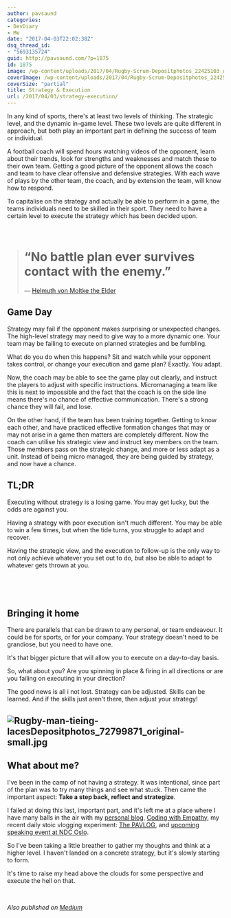 ```yaml
---
author: pavsaund
categories:
- DevDiary
- Me
date: "2017-04-03T22:02:38Z"
dsq_thread_id:
- "5693135724"
guid: http://pavsaund.com/?p=1875
id: 1875
image: /wp-content/uploads/2017/04/Rugby-Scrum-Depositphotos_22425103_original-medium.jpg
coverImage: /wp-content/uploads/2017/04/Rugby-Scrum-Depositphotos_22425103_original-medium.jpg
coverSize: "partial"
title: Strategy & Execution
url: /2017/04/03/strategy-execution/
---
```


In any kind of sports, there's at least two levels of thinking. The strategic level, and the dynamic in-game level. These two levels are quite different in approach, but both play an important part in defining the success of team or individual.

A football coach will spend hours watching videos of the opponent, learn about their trends, look for strengths and weaknesses and match these to their own team. Getting a good picture of the opponent allows the coach and team to have clear offensive and defensive strategies. With each wave of plays by the other team, the coach, and by extension the team, will know how to respond.

To capitalise on the strategy and actually be able to perform in a game, the teams individuals need to be skilled in their sport. They need to have a certain level to execute the strategy which has been decided upon.

&nbsp;
<blockquote>
<h1 class="quoteText">“No battle plan ever survives contact with the enemy.”</h1>
― <a href="https://www.goodreads.com/quotes/1269803-no-battle-plan-ever-survives-contact-with-the-enemy">Helmuth von Moltke the Elder</a></blockquote>
<h2>Game Day</h2>
Strategy may fail if the opponent makes surprising or unexpected changes. The high-level strategy may need to give way to a more dynamic one. Your team may be failing to execute on planned strategies and be fumbling.

What do you do when this happens? Sit and watch while your opponent takes control, or change your execution and game plan? Exactly. You adapt.

Now, the coach may be able to see the game play out clearly, and instruct the players to adjust with specific instructions. Micromanaging a team like this is next to impossible and the fact that the coach is on the side line means there's no chance of effective communication. There's a strong chance they will fail, and lose.

On the other hand, if the team has been training together. Getting to know each other, and have practiced effective formation changes that may or may not arise in a game then matters are completely different. Now the coach can utilise his strategic view and instruct key members on the team. Those members pass on the strategic change, and more or less adapt as a unit. Instead of being micro managed, they are being guided by strategy, and now have a chance.
<h2></h2>
<h2>TL;DR</h2>
Executing without strategy is a losing game. You may get lucky, but the odds are against you.

Having a strategy with poor execution isn't much different. You may be able to win a few times, but when the tide turns, you struggle to adapt and recover.

Having the strategic view, and the execution to follow-up is the only way to not only achieve whatever you set out to do, but also be able to adapt to whatever gets thrown at you.

&nbsp;

&nbsp;
<h2>Bringing it home</h2>
There are parallels that can be drawn to any personal, or team endeavour. It could be for sports, or for your company. Your strategy doesn't need to be grandiose, but you need to have one.

It's that bigger picture that will allow you to execute on a day-to-day basis.

So, what about you? Are you spinning in place &amp; firing in all directions or are you failing on executing in your direction?

The good news is all i not lost. Strategy can be adjusted. Skills can be learned. And if the skills just aren't there, then adjust your strategy!
<h2><img class="alignnone size-full wp-image-1961" src="/wp-content/uploads/2017/04/Rugby-man-tieing-lacesDepositphotos_72799871_original-small.jpg" alt="Rugby-man-tieing-lacesDepositphotos_72799871_original-small.jpg" /></h2>
<h2>What about me?</h2>
I've been in the camp of not having a strategy. It was intentional, since part of the plan was to try many things and see what stuck. Then came the important aspect: <strong>Take a step back, reflect and strategize</strong>.

I failed at doing this last, important part, and it's left me at a place where I have many balls in the air with my <a href="http://pavsaund.com">personal blog</a>, <a href="http://codingwithempathy.com">Coding with Empathy</a>, my recent daily stoic vlogging experiment: <a href="http://bit.ly/PAVLOG">The PAVLOG</a>, and <a href="http://ndcoslo.com/talk/code-is-easy-humans-are-hard-debugging-communication-with-empathy/">upcoming speaking event at NDC Oslo</a>.

So I've been taking a little breather to gather my thoughts and think at a higher level. I haven't landed on a concrete strategy, but it's slowly starting to form.

It's time to raise my head above the clouds for some perspective and execute the hell on that.

&nbsp;

<em>Also published on <a href="https://medium.com/@pavsaund/strategy-execution-bb1e50eb4d84">Medium</a></em>